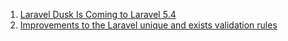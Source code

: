 1. [Laravel Dusk Is Coming to Laravel 5.4](https://laravel-news.com/laravel-dusk-is-coming)
2. [Improvements to the Laravel unique and exists validation rules](https://laravel-news.com/unique-and-exists-validation)
